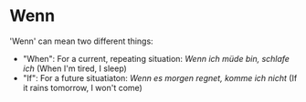 # Wenn
'Wenn' can mean two different things:

* "When": For a current, repeating situation: *Wenn ich müde bin, schlafe ich* (When I'm tired, I sleep)
* "If": For a future situatiaton: *Wenn es morgen regnet, komme ich nicht* (If it rains tomorrow, I won't come)

